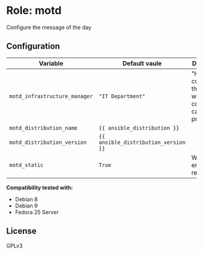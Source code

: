 # Role: motd

Configure the message of the day

## Configuration
|Variable|Default vaule|Description|
|--------|-------------|-----------|
| `motd_infrastructure_manager` | `"IT Department"` | "Host contact", that is, whom to contact in case of problems |
| `motd_distribution_name` | `{{ ansible_distribution }}` | |
| `motd_distribution_version` | `{{ ansible_distribution_version }}` | |
| `motd_static` | `True` | Whether to enable motd replacement |

**Compatibility tested with:**
 * Debian 8
 * Debian 9
 * Fedora 25 Server

## License
GPLv3
